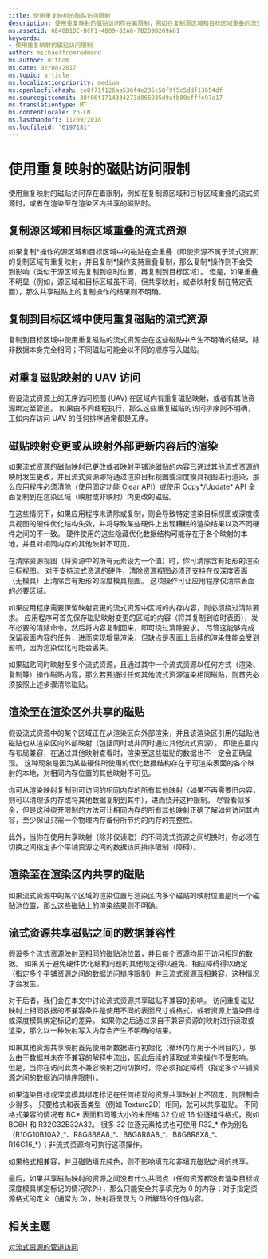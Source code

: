 ```yaml
---
title: 使用重复映射的磁贴访问限制
description: 使用重复映射的磁贴访问存在着限制，例如在复制源区域和目标区域重叠的流式资源时，或者在渲染至在渲染区内共享的磁贴时。
ms.assetid: 6E40B1DC-BCF1-4B09-82A8-7B2D9B209A61
keywords:
- 使用重复映射的磁贴访问限制
author: michaelfromredmond
ms.author: mithom
ms.date: 02/08/2017
ms.topic: article
ms.localizationpriority: medium
ms.openlocfilehash: ce8f71f126aa536f4e235c58f9f5c5ddf13654df
ms.sourcegitcommit: 38f06f1714334273d865935d9afb80efffe97a17
ms.translationtype: MT
ms.contentlocale: zh-CN
ms.lasthandoff: 11/09/2018
ms.locfileid: "6197181"
---
```

# <a name="tile-access-limitations-with-duplicate-mappings"></a>使用重复映射的磁贴访问限制


使用重复映射的磁贴访问存在着限制，例如在复制源区域和目标区域重叠的流式资源时，或者在渲染至在渲染区内共享的磁贴时。

## <a name="span-idcopyingstreamingresourceswithoverlappingsourceanddestinationspanspan-idcopyingstreamingresourceswithoverlappingsourceanddestinationspanspan-idcopyingstreamingresourceswithoverlappingsourceanddestinationspancopying-streaming-resources-with-overlapping-source-and-destination"></a><span id="Copying_streaming_resources_with_overlapping_source_and_destination"></span><span id="copying_streaming_resources_with_overlapping_source_and_destination"></span><span id="COPYING_STREAMING_RESOURCES_WITH_OVERLAPPING_SOURCE_AND_DESTINATION"></span>复制源区域和目标区域重叠的流式资源


如果复制\*操作的源区域和目标区域中的磁贴在会重叠（即使资源不属于流式资源）的复制区域有重复映射，并且复制\*操作支持重叠复制，那么复制\*操作则不会受到影响（类似于源区域先复制到临时位置，再复制到目标区域）。 但是，如果重叠不明显（例如，源区域和目标区域虽不同，但共享映射，或者映射复制在特定表面），那么共享磁贴上的复制操作的结果则不明确。

## <a name="span-idcopyingtostreamingresourcewithduplicatedtilesindestinationareaspanspan-idcopyingtostreamingresourcewithduplicatedtilesindestinationareaspanspan-idcopyingtostreamingresourcewithduplicatedtilesindestinationareaspancopying-to-streaming-resource-with-duplicated-tiles-in-destination-area"></a><span id="Copying_to_streaming_resource_with_duplicated_tiles_in_destination_area"></span><span id="copying_to_streaming_resource_with_duplicated_tiles_in_destination_area"></span><span id="COPYING_TO_STREAMING_RESOURCE_WITH_DUPLICATED_TILES_IN_DESTINATION_AREA"></span>复制到目标区域中使用重复磁贴的流式资源


复制到目标区域中使用重复磁贴的流式资源会在这些磁贴中产生不明确的结果，除非数据本身完全相同；不同磁贴可能会以不同的顺序写入磁贴。

## <a name="span-iduavaccessestoduplicatetilesmappingsspanspan-iduavaccessestoduplicatetilesmappingsspanspan-iduavaccessestoduplicatetilesmappingsspanuav-accesses-to-duplicate-tiles-mappings"></a><span id="UAV_accesses_to_duplicate_tiles_mappings"></span><span id="uav_accesses_to_duplicate_tiles_mappings"></span><span id="UAV_ACCESSES_TO_DUPLICATE_TILES_MAPPINGS"></span>对重复磁贴映射的 UAV 访问


假设流式资源上的无序访问视图 (UAV) 在区域内有重复磁贴映射，或者有其他资源绑定至管道。 如果由不同线程执行，那么这些重复磁贴的访问排序则不明确，正如内存访问 UAV 的任何排序通常都是无序。

## <a name="span-idrenderingaftertilemappingchangesorcontentupdatesfromoutsidemappingsspanspan-idrenderingaftertilemappingchangesorcontentupdatesfromoutsidemappingsspanspan-idrenderingaftertilemappingchangesorcontentupdatesfromoutsidemappingsspanrendering-after-tile-mapping-changes-or-content-updates-from-outside-mappings"></a><span id="Rendering_after_tile_mapping_changes_or_content_updates_from_outside_mappings"></span><span id="rendering_after_tile_mapping_changes_or_content_updates_from_outside_mappings"></span><span id="RENDERING_AFTER_TILE_MAPPING_CHANGES_OR_CONTENT_UPDATES_FROM_OUTSIDE_MAPPINGS"></span>磁贴映射变更或从映射外部更新内容后的渲染


如果流式资源的磁贴映射已更改或者映射平铺池磁贴的内容已通过其他流式资源的映射发生更改，并且流式资源即将通过渲染目标视图或深度模具视图进行渲染，那么应用程序必须清除（使用固定功能 Clear API）或使用 Copy\*/Update\* API 全面复制到在渲染区域（映射或非映射）内更改的磁贴。

在这些情况下，如果应用程序未清除或复制，则会导致特定渲染目标视图或深度模具视图的硬件优化结构失效，并将导致某些硬件上出现糟糕的渲染结果以及不同硬件之间的不一致。 硬件使用的这些隐藏优化数据结构可能存在于各个映射的本地，并且对相同内存的其他映射不可见。

在清除资源视图（将资源中的所有元素设为一个值）时，你可清除含有矩形的渲染目标视图。 对于支持流式资源的硬件，清除资源视图必须还支持在仅深度表面（无模具）上清除含有矩形的深度模具视图。 这项操作可让应用程序仅清除表面的必要区域。

如果应用程序需要保留映射变更的流式资源中区域的内存内容，则必须绕过清除要求。 应用程序可首先保存磁贴映射变更的区域的内容（将其复制到临时表面），发布必要的清除命令，然后将内容复制回来，即可绕过清除要求。 尽管这能够完成保留表面内容的任务，进而实现增量渲染，但缺点是表面上后续的渲染性能会受到影响，因为渲染优化可能会丢失。

如果磁贴同时映射至多个流式资源，且通过其中一个流式资源以任何方式（渲染、复制等）操作磁贴内容，那么若要通过任何其他流式资源渲染相同磁贴，则首先必须按照上述步骤清除磁贴。

## <a name="span-idrenderingtotilessharedoutsiderenderareaspanspan-idrenderingtotilessharedoutsiderenderareaspanspan-idrenderingtotilessharedoutsiderenderareaspanrendering-to-tiles-shared-outside-render-area"></a><span id="Rendering_to_tiles_shared_outside_render_area"></span><span id="rendering_to_tiles_shared_outside_render_area"></span><span id="RENDERING_TO_TILES_SHARED_OUTSIDE_RENDER_AREA"></span>渲染至在渲染区外共享的磁贴


假设流式资源中的某个区域正在从渲染区向外部渲染，并且该渲染区引用的磁贴池磁贴也从渲染区向外部映射（包括同时或非同时通过其他流式资源）。 即使底层内存布局兼容，在通过其他映射查看时，渲染至这些磁贴的数据也不一定会正确呈现。 这种现象是因为某些硬件所使用的优化数据结构存在于可渲染表面的各个映射的本地，对相同内存位置的其他映射不可见。

你可从渲染映射复制到可访问的相同内存的所有其他映射（如果不再需要旧内容，则可以清理该内存或将其他数据复制到其中），进而绕开这种限制。 尽管看似多余，但是这种绕开限制的方法可让相同内存的所有其他映射正确了解如何访问其内容，至少保证只需一个物理内存备份所节约的内存的完整性。

此外，当你在使用共享映射（除非仅读取）的不同流式资源之间切换时，你必须在切换之间指定多个平铺资源之间的数据访问排序限制（障碍）。

## <a name="span-idrenderingtotilessharedwithinrenderareaspanspan-idrenderingtotilessharedwithinrenderareaspanspan-idrenderingtotilessharedwithinrenderareaspanrendering-to-tiles-shared-within-render-area"></a><span id="Rendering_to_tiles_shared_within_render_area"></span><span id="rendering_to_tiles_shared_within_render_area"></span><span id="RENDERING_TO_TILES_SHARED_WITHIN_RENDER_AREA"></span>渲染至在渲染区内共享的磁贴


如果流式资源中的某个区域的渲染位置与渲染区内多个磁贴的映射位置是同一个磁贴池位置，那么这些磁贴上的渲染结果则不明确。

## <a name="span-iddatacompatibilityacrossstreamingresourcessharingtilesspanspan-iddatacompatibilityacrossstreamingresourcessharingtilesspanspan-iddatacompatibilityacrossstreamingresourcessharingtilesspandata-compatibility-across-streaming-resources-sharing-tiles"></a><span id="Data_compatibility_across_streaming_resources_sharing_tiles"></span><span id="data_compatibility_across_streaming_resources_sharing_tiles"></span><span id="DATA_COMPATIBILITY_ACROSS_STREAMING_RESOURCES_SHARING_TILES"></span>流式资源共享磁贴之间的数据兼容性


假设多个流式资源映射至相同的磁贴池位置，并且每个资源均用于访问相同的数据。 如果关于避免硬件优化结构问题的其他规定得以避免、相应障碍得以确定（指定多个平铺资源之间的数据访问排序限制）并且流式资源互相兼容，这种情况才会发生。

对于后者，我们会在本文中讨论流式资源共享磁贴不兼容的影响。 访问重复磁贴映射上相同数据的不兼容条件是使用不同的表面尺寸或格式，或者资源上渲染目标或深度模具绑定标记的差异。 如果你之后通过来自不兼容资源的映射进行读取或渲染，那么以一种映射写入内存会产生不明确的结果。

如果其他资源共享映射首先使用新数据进行初始化（循环内存用于不同目的），那么由于数据并未在不兼容的解释中流出，因此后续的读取或渲染操作不受影响。 但是，当你在访问此类不兼容映射之间切换时，你必须指定障碍（指定多个平铺资源之间的数据访问排序限制）。

如果渲染目标或深度模具绑定标记在任何相互的资源共享映射上不固定，则限制会少得多。 只要格式和表面类型（例如 Texture2D）相同，就可以共享磁贴。 不同格式兼容的情况有 BC\* 表面和同等大小的未压缩 32 位或 16 位逐组件格式，例如 BC6H 和 R32G32B32A32。 很多 32 位逐元素格式也可使用 R32\_\* 作为别名（R10G10B10A2\_\*、R8G8B8A8\_\*、B8G8R8A8\_\*、B8G8R8X8\_\*、R16G16\_\*）；非流式资源均可执行这项操作。

如果格式相兼容，并且磁贴填充纯色，则不影响填充和非填充磁贴之间的共享。

最后，如果共享磁贴映射的资源之间没有什么共同点（任何资源都没有渲染目标或深度模具绑定标记的情况除外），那么只能安全共享填充为 0 的内存；对于指定资源格式的定义（通常为 0），映射将呈现为 0 所解码的任何内容。

## <a name="span-idrelated-topicsspanrelated-topics"></a><span id="related-topics"></span>相关主题


[对流式资源的管道访问](pipeline-access-to-streaming-resources.md)

 

 




